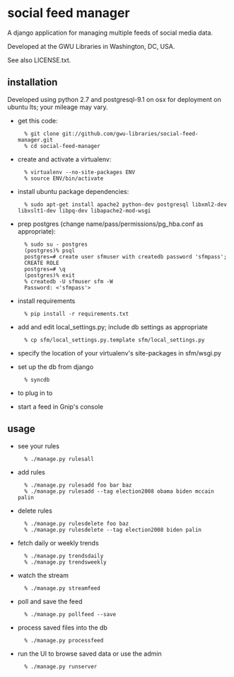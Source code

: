 social feed manager
===================

A django application for managing multiple feeds of social media data.

Developed at the GWU Libraries in Washington, DC, USA.

See also LICENSE.txt.


installation
------------

Developed using python 2.7 and postgresql-9.1 on osx for deployment
on ubuntu lts; your mileage may vary.

* get this code:

        % git clone git://github.com/gwu-libraries/social-feed-manager.git
        % cd social-feed-manager

* create and activate a virtualenv:
  
        % virtualenv --no-site-packages ENV
        % source ENV/bin/activate
    
* install ubuntu package dependencies:
        
        % sudo apt-get install apache2 python-dev postgresql libxml2-dev libxslt1-dev libpq-dev libapache2-mod-wsgi

* prep postgres (change name/pass/permissions/pg_hba.conf as appropriate):
    
        % sudo su - postgres
        (postgres)% psql
        postgres=# create user sfmuser with createdb password 'sfmpass';
        CREATE ROLE
        postgres=# \q
        (postgres)% exit
        % createdb -U sfmuser sfm -W
        Password: <'sfmpass'>

* install requirements

        % pip install -r requirements.txt

* add and edit local_settings.py; include db settings as appropriate

        % cp sfm/local_settings.py.template sfm/local_settings.py

* specify the location of your virtualenv's site-packages in sfm/wsgi.py

* set up the db from django

        % syncdb

* to plug in to 
* start a feed in Gnip's console


usage
-----

* see your rules
    
        % ./manage.py rulesall

* add rules

        % ./manage.py rulesadd foo bar baz
        % ./manage.py rulesadd --tag election2008 obama biden mccain palin

* delete rules

        % ./manage.py rulesdelete foo baz
        % ./manage.py rulesdelete --tag election2008 biden palin

* fetch daily or weekly trends

        % ./manage.py trendsdaily
        % ./manage.py trendsweekly

* watch the stream

        % ./manage.py streamfeed

* poll and save the feed

        % ./manage.py pollfeed --save 

* process saved files into the db

        % ./manage.py processfeed

* run the UI to browse saved data or use the admin

        % ./manage.py runserver
